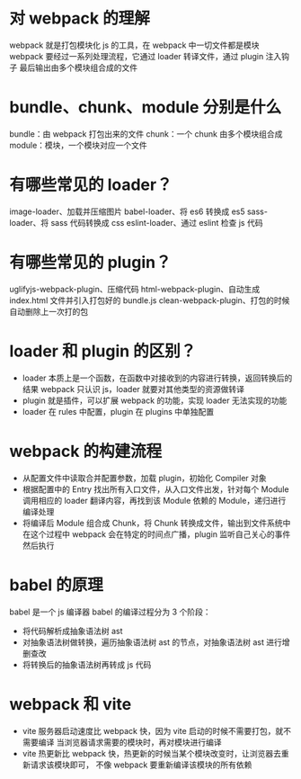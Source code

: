 # 对 webpack 的理解

webpack 就是打包模块化 js 的工具，在 webpack 中一切文件都是模块
webpack 要经过一系列处理流程，它通过 loader 转译文件，通过 plugin 注入钩子
最后输出由多个模块组合成的文件

# bundle、chunk、module 分别是什么

bundle：由 webpack 打包出来的文件
chunk：一个 chunk 由多个模块组合成
module：模块，一个模块对应一个文件

# 有哪些常见的 loader？

image-loader、加载并压缩图片
babel-loader、将 es6 转换成 es5
sass-loader、将 sass 代码转换成 css
eslint-loader、通过 eslint 检查 js 代码

# 有哪些常见的 plugin？

uglifyjs-webpack-plugin、压缩代码
html-webpack-plugin、自动生成 index.html 文件并引入打包好的 bundle.js
clean-webpack-plugin、打包的时候自动删除上一次打的包

# loader 和 plugin 的区别？

- loader 本质上是一个函数，在函数中对接收到的内容进行转换，返回转换后的结果
  webpack 只认识 js，loader 就要对其他类型的资源做转译
- plugin 就是插件，可以扩展 webpack 的功能，实现 loader 无法实现的功能
- loader 在 rules 中配置，plugin 在 plugins 中单独配置

# webpack 的构建流程

- 从配置文件中读取合并配置参数，加载 plugin，初始化 Compiler 对象
- 根据配置中的 Entry 找出所有入口文件，从入口文件出发，针对每个 Module 调用相应的 loader 翻译内容，再找到该 Module 依赖的 Module，递归进行编译处理
- 将编译后 Module 组合成 Chunk，将 Chunk 转换成文件，输出到文件系统中
  在这个过程中 webpack 会在特定的时间点广播，plugin 监听自己关心的事件然后执行

# babel 的原理

babel 是一个 js 编译器
babel 的编译过程分为 3 个阶段：

- 将代码解析成抽象语法树 ast
- 对抽象语法树做转换，遍历抽象语法树 ast 的节点，对抽象语法树 ast 进行增删查改
- 将转换后的抽象语法树再转成 js 代码

# webpack 和 vite

- vite 服务器启动速度比 webpack 快，因为 vite 启动的时候不需要打包，就不需要编译
  当浏览器请求需要的模块时，再对模块进行编译
- vite 热更新比 webpack 快，热更新的时候当某个模块改变时，让浏览器去重新请求该模块即可，
  不像 webpack 要重新编译该模块的所有依赖
